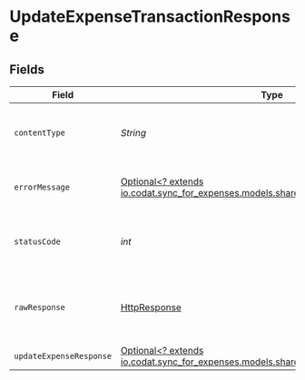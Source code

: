 # UpdateExpenseTransactionResponse


## Fields

| Field                                                                                                                              | Type                                                                                                                               | Required                                                                                                                           | Description                                                                                                                        |
| ---------------------------------------------------------------------------------------------------------------------------------- | ---------------------------------------------------------------------------------------------------------------------------------- | ---------------------------------------------------------------------------------------------------------------------------------- | ---------------------------------------------------------------------------------------------------------------------------------- |
| `contentType`                                                                                                                      | *String*                                                                                                                           | :heavy_check_mark:                                                                                                                 | HTTP response content type for this operation                                                                                      |
| `errorMessage`                                                                                                                     | [Optional<? extends io.codat.sync_for_expenses.models.shared.ErrorMessage>](../../models/shared/ErrorMessage.md)                   | :heavy_minus_sign:                                                                                                                 | The request made is not valid.                                                                                                     |
| `statusCode`                                                                                                                       | *int*                                                                                                                              | :heavy_check_mark:                                                                                                                 | HTTP response status code for this operation                                                                                       |
| `rawResponse`                                                                                                                      | [HttpResponse<InputStream>](https://docs.oracle.com/en/java/javase/11/docs/api/java.net.http/java/net/http/HttpResponse.html)      | :heavy_check_mark:                                                                                                                 | Raw HTTP response; suitable for custom response parsing                                                                            |
| `updateExpenseResponse`                                                                                                            | [Optional<? extends io.codat.sync_for_expenses.models.shared.UpdateExpenseResponse>](../../models/shared/UpdateExpenseResponse.md) | :heavy_minus_sign:                                                                                                                 | Accepted                                                                                                                           |